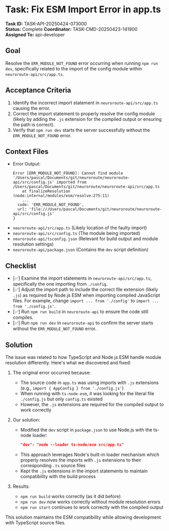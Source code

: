 # Task: Fix ESM Import Error in app.ts

**Task ID:** TASK-API-20250424-073000  
**Status:** Complete
**Coordinator:** TASK-CMD-20250423-141900  
**Assigned To:** api-developer  

## Goal

Resolve the `ERR_MODULE_NOT_FOUND` error occurring when running `npm run dev`, specifically related to the import of the config module within `neuroroute-api/src/app.ts`.

## Acceptance Criteria

1. Identify the incorrect import statement in `neuroroute-api/src/app.ts` causing the error.
2. Correct the import statement to properly resolve the config module (likely by adding the `.js` extension for the compiled output or ensuring the path is correct).
3. Verify that `npm run dev` starts the server successfully without the `ERR_MODULE_NOT_FOUND` error.

## Context Files

- Error Output:
  ```
  Error [ERR_MODULE_NOT_FOUND]: Cannot find module '/Users/pascal/Documents/git/neuroroute/neuroroute-api/src/config.js' imported from /Users/pascal/Documents/git/neuroroute/neuroroute-api/src/app.ts
      at finalizeResolution (node:internal/modules/esm/resolve:275:11)
      ...
    code: 'ERR_MODULE_NOT_FOUND',
    url: 'file:///Users/pascal/Documents/git/neuroroute/neuroroute-api/src/config.js'
  }
  ```
- `neuroroute-api/src/app.ts` (Likely location of the faulty import)
- `neuroroute-api/src/config.ts` (The module being imported)
- `neuroroute-api/tsconfig.json` (Relevant for build output and module resolution settings)
- `neuroroute-api/package.json` (Contains the `dev` script definition)

## Checklist

- [✅] Examine the import statements in `neuroroute-api/src/app.ts`, specifically the one importing from `./config`.
- [✅] Adjust the import path to include the correct file extension (likely `.js`) as required by Node.js ESM when importing compiled JavaScript files. For example, change `import ... from './config'` to `import ... from './config.js'`.
- [✅] Run `npm run build` in `neuroroute-api` to ensure the code still compiles.
- [✅] Run `npm run dev` in `neuroroute-api` to confirm the server starts without the `ERR_MODULE_NOT_FOUND` error.

## Solution

The issue was related to how TypeScript and Node.js ESM handle module resolution differently. Here's what we discovered and fixed:

1. The original error occurred because:
   - The source code in `app.ts` was using imports with `.js` extensions (e.g., `import { AppConfig } from './config.js'`)
   - When running with `ts-node-esm`, it was looking for the literal file `./config.js` but only `config.ts` existed
   - However, the `.js` extensions are required for the compiled output to work correctly

2. Our solution:
   - Modified the `dev` script in `package.json` to use Node.js with the ts-node loader:
     ```json
     "dev": "node --loader ts-node/esm src/app.ts"
     ```
   - This approach leverages Node's built-in loader mechanism which properly resolves the imports with `.js` extensions to their corresponding `.ts` source files
   - Kept the `.js` extensions in the import statements to maintain compatibility with the build process

3. Results:
   - `npm run build` works correctly (as it did before)
   - `npm run dev` now works correctly without module resolution errors
   - `npm run start` continues to work correctly with the compiled output

This solution maintains the ESM compatibility while allowing development with TypeScript source files.